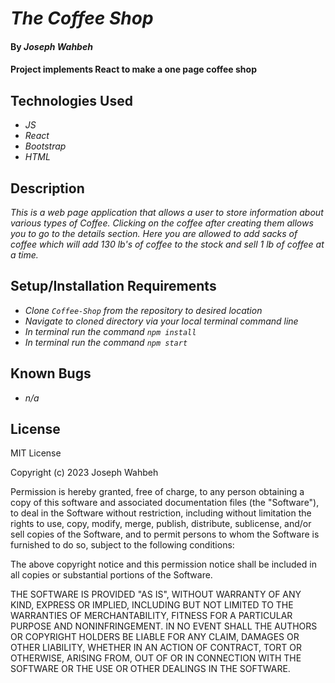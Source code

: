 # _The Coffee Shop_

#### By _**Joseph Wahbeh**_

#### Project implements React to make a one page coffee shop

## Technologies Used

* _JS_
* _React_
* _Bootstrap_
* _HTML_

## Description

_This is a web page application that allows a user to store information about various types of Coffee. Clicking on the coffee after creating them allows you to go to the details section. Here you are allowed to add sacks of coffee which will add 130 lb's of coffee to the stock and sell 1 lb of coffee at a time._

## Setup/Installation Requirements

* _Clone `Coffee-Shop` from the repository to desired location_
* _Navigate to cloned directory via your local terminal command line_
* _In terminal run the command `npm install`_
* _In terminal run the command `npm start`_

## Known Bugs

* _n/a_

## License
MIT License

Copyright (c) 2023 Joseph Wahbeh

Permission is hereby granted, free of charge, to any person obtaining a copy
of this software and associated documentation files (the "Software"), to deal
in the Software without restriction, including without limitation the rights
to use, copy, modify, merge, publish, distribute, sublicense, and/or sell
copies of the Software, and to permit persons to whom the Software is
furnished to do so, subject to the following conditions:

The above copyright notice and this permission notice shall be included in all
copies or substantial portions of the Software.

THE SOFTWARE IS PROVIDED "AS IS", WITHOUT WARRANTY OF ANY KIND, EXPRESS OR
IMPLIED, INCLUDING BUT NOT LIMITED TO THE WARRANTIES OF MERCHANTABILITY,
FITNESS FOR A PARTICULAR PURPOSE AND NONINFRINGEMENT. IN NO EVENT SHALL THE
AUTHORS OR COPYRIGHT HOLDERS BE LIABLE FOR ANY CLAIM, DAMAGES OR OTHER
LIABILITY, WHETHER IN AN ACTION OF CONTRACT, TORT OR OTHERWISE, ARISING FROM,
OUT OF OR IN CONNECTION WITH THE SOFTWARE OR THE USE OR OTHER DEALINGS IN THE
SOFTWARE.
